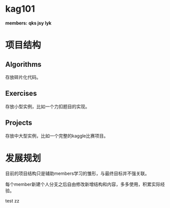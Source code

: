 # kag101
**members:** 
  **qks
  jsy
  lyk**

# 项目结构
## Algorithms
存放碎片化代码。

## Exercises
存放小型实例，比如一个力扣题目的实现。

## Projects
存放中大型实例，比如一个完整的kaggle比赛项目。

# 发展规划

目前的项目结构只是辅助members学习的雏形，与最终目标并不强关联。

每个member新建个人分支之后自由修改新增结构和内容，多多使用，积累实际经验。

test zz